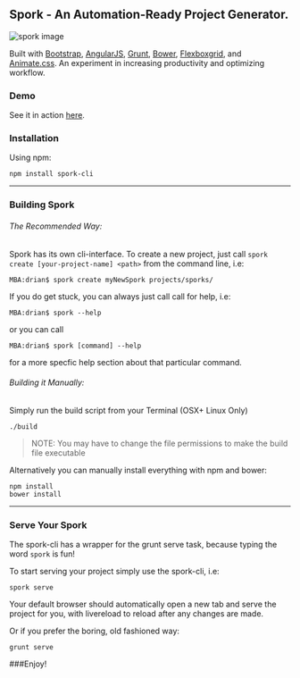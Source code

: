 ## Spork - An Automation-Ready Project Generator.

![spork image](http://notanengineer.com/blog/wp-content/uploads/2015/04/spork.png "spork-cli interface")

Built with [Bootstrap](https://www.getbootstrap.com), [AngularJS](https://www.angularjs.org), [Grunt](https://www.gruntjs.com), [Bower](https://www.bower.io), [Flexboxgrid](https://www.flexboxgrid.com), and [Animate.css](https://http://daneden.github.io/animate.css/).
An experiment in increasing productivity and optimizing workflow.

### Demo

See it in action [here](http://notanengineer.com/projects/spork/).

### Installation

Using npm:

```
npm install spork-cli
```

---

### Building Spork

###### The Recommended Way:

Spork has its own cli-interface. To create a new project, just call `spork create [your-project-name] <path>` from the command line, i.e:

```
MBA:drian$ spork create myNewSpork projects/sporks/ 
```

If you do get stuck, you can always just call call for help, i.e:

```
MBA:drian$ spork --help
```

or you can call

```
MBA:drian$ spork [command] --help
```

for a more specfic help section about that particular command.


###### Building it Manually:

Simply run the build script from your Terminal (OSX+ Linux Only)

```
./build
```

>NOTE: You may have to change the file permissions to make the build file executable

Alternatively you can manually install everything with npm and bower:

```
npm install
bower install
```

---

### Serve Your Spork

The spork-cli has a wrapper for the grunt serve task, because typing the word `spork` is fun! 

To start serving your project simply use the spork-cli, i.e:

```
spork serve
```

Your default browser should automatically open a new tab and serve the project for you, with livereload to reload after any changes are made.

Or if you prefer the boring, old fashioned way:

```
grunt serve
```


###Enjoy!
